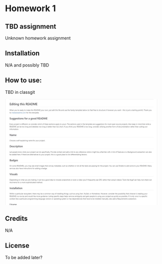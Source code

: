 # Homework 1

## TBD assignment


Unknown homework assignment



## Installation
N/A and possibly TBD

## How to use:

TBD in classgit 

![a screenshot of GitLab instructions/suggestions](assets/Screenshot.jpg)

## Credits

N/A

## License
To be added later?

